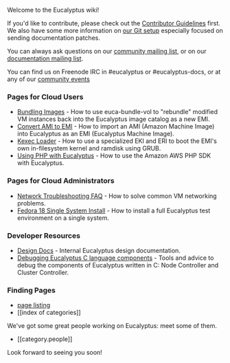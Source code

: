 Welcome to the Eucalyptus wiki!

If you'd like to contribute, please check out the [Contributor Guidelines](Contributing) first. We also have some more information on [our Git setup](Documentation-Contributions) especially focused on sending documentation patches.

You can always ask questions on our [community mailing list](http://lists.eucalyptus.com/cgi-bin/mailman/listinfo/community), or on our [documentation mailing list](http://lists.eucalyptus.com/cgi-bin/mailman/listinfo/community). 

You can find us on Freenode IRC in #eucalyptus or #eucalyptus-docs, or at any of our [community events](Community-Events)

### Pages for Cloud Users

* [Bundling Images](Bundling-Images) - How to use euca-bundle-vol to "rebundle" modified VM instances back into the Eucalyptus image catalog as a new EMI.
* [Convert AMI to EMI](Convert-AMI-to-EMI) - How to import an AMI (Amazon Machine Image) into Eucalyptus as an EMI (Eucalyptus Machine Image).
* [Kexec Loader](Kexec-loader) - How to use a specialized EKI and ERI to boot the EMI's own in-filesystem kernel and ramdisk using GRUB.
* [Using PHP with Eucalyptus](Using-PHP-with-Eucalyptus) - How to use the Amazon AWS PHP SDK with Eucalyptus.

### Pages for Cloud Administrators

* [Network Troubleshooting FAQ](Network-Troubleshooting-FAQ) - How to solve common VM networking problems.
* [Fedora 18 Single System Install](Fedora-18-Single-System-Install) - How to install a full Eucalyptus test environment on a single system.

### Developer Resources

* [Design Docs](DesignDocs) - Internal Eucalyptus design documentation.
* [Debugging Eucalyptus C language components](Debugging-Eucalyptus-C-language-components) - Tools and advice to debug the components of Eucalyptus written in C: Node Controller and Cluster Controller.

### Finding Pages

* [page listing](_pages)
* [[index of categories]]

We've got some great people working on Eucalyptus: meet some of them.  
* [[category.people]]

Look forward to seeing you soon!